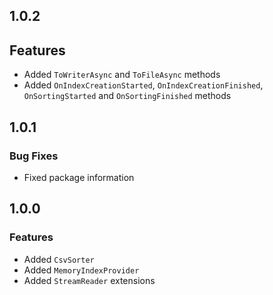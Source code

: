 ## 1.0.2
## Features
- Added `ToWriterAsync` and `ToFileAsync` methods
- Added `OnIndexCreationStarted`, `OnIndexCreationFinished`, `OnSortingStarted` and `OnSortingFinished` methods

## 1.0.1
### Bug Fixes
- Fixed package information

## 1.0.0
### Features
- Added `CsvSorter`
- Added `MemoryIndexProvider`
- Added `StreamReader` extensions